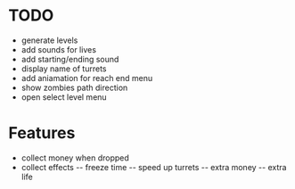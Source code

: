 # TODO

- generate levels
- add sounds for lives
- add starting/ending sound
- display name of turrets
- add aniamation for reach end menu
- show zombies path direction
- open select level menu

# Features

- collect money when dropped
- collect effects
  -- freeze time
  -- speed up turrets
  -- extra money
  -- extra life
